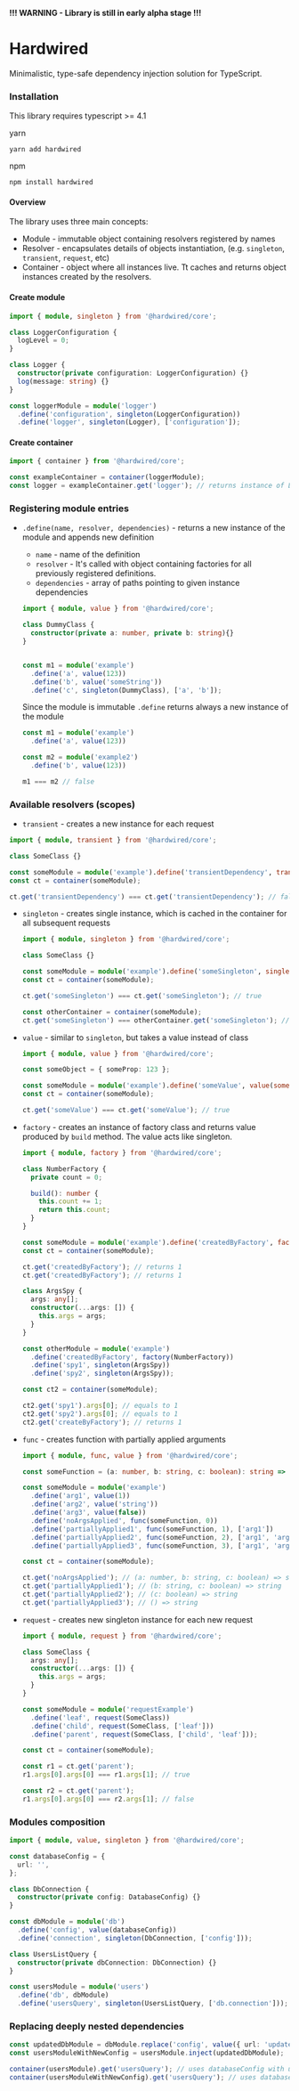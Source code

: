 **!!! WARNING - Library is still in early alpha stage !!!**

# Hardwired

Minimalistic, type-safe dependency injection solution for TypeScript.


### Installation

This library requires typescript >= 4.1

yarn

```
yarn add hardwired
```

npm

```
npm install hardwired
```

#### Overview

The library uses three main concepts:

- Module - immutable object containing resolvers registered by names
- Resolver - encapsulates details of objects instantiation, (e.g. `singleton`, `transient`, `request`, etc)
- Container - object where all instances live. Tt caches and returns object instances created by the resolvers.

#### Create module

```typescript
import { module, singleton } from '@hardwired/core';

class LoggerConfiguration {
  logLevel = 0;
}

class Logger {
  constructor(private configuration: LoggerConfiguration) {}
  log(message: string) {}
}

const loggerModule = module('logger')
  .define('configuration', singleton(LoggerConfiguration))
  .define('logger', singleton(Logger), ['configuration']);
```

#### Create container

```typescript
import { container } from '@hardwired/core';

const exampleContainer = container(loggerModule);
const logger = exampleContainer.get('logger'); // returns instance of Logger class
```

### Registering module entries

- `.define(name, resolver, dependencies)` - returns a new instance of the module and appends new definition

  - `name` - name of the definition
  - `resolver` -  It's called with object containing factories for all previously registered definitions.
  - `dependencies` - array of paths pointing to given instance dependencies 

  ```typescript
  import { module, value } from '@hardwired/core';

  class DummyClass {
    constructor(private a: number, private b: string){}
  }
  
  
  const m1 = module('example')
    .define('a', value(123))
    .define('b', value('someString'))
    .define('c', singleton(DummyClass), ['a', 'b']);
  ```
  
  Since the module is immutable `.define` returns always a new instance of the module

  ```typescript
  const m1 = module('example')
    .define('a', value(123))
  
  const m2 = module('example2')
    .define('b', value(123))
  
  m1 === m2 // false
  ```
  

### Available resolvers (scopes)

- `transient` - creates a new instance for each request

```typescript
import { module, transient } from '@hardwired/core';

class SomeClass {}

const someModule = module('example').define('transientDependency', transient(SomeClass));
const ct = container(someModule);

ct.get('transientDependency') === ct.get('transientDependency'); // false
```

- `singleton` - creates single instance, which is cached in the container for all subsequent requests

  ```typescript
  import { module, singleton } from '@hardwired/core';

  class SomeClass {}

  const someModule = module('example').define('someSingleton', singleton(SomeClass));
  const ct = container(someModule);

  ct.get('someSingleton') === ct.get('someSingleton'); // true

  const otherContainer = container(someModule);
  ct.get('someSingleton') === otherContainer.get('someSingleton'); // false
  ```

- `value` - similar to `singleton`, but takes a value instead of class

  ```typescript
  import { module, value } from '@hardwired/core';

  const someObject = { someProp: 123 };

  const someModule = module('example').define('someValue', value(someObject));
  const ct = container(someModule);

  ct.get('someValue') === ct.get('someValue'); // true
  ```

- `factory` - creates an instance of factory class and returns value produced by `build` method. The value acts like singleton.

  ```typescript
  import { module, factory } from '@hardwired/core';

  class NumberFactory {
    private count = 0;

    build(): number {
      this.count += 1;
      return this.count;
    }
  }

  const someModule = module('example').define('createdByFactory', factory(NumberFactory));
  const ct = container(someModule);

  ct.get('createdByFactory'); // returns 1
  ct.get('createdByFactory'); // returns 1

  class ArgsSpy {
    args: any[];
    constructor(...args: []) {
      this.args = args;
    }
  }

  const otherModule = module('example')
    .define('createdByFactory', factory(NumberFactory))
    .define('spy1', singleton(ArgsSpy))
    .define('spy2', singleton(ArgsSpy));

  const ct2 = container(someModule);

  ct2.get('spy1').args[0]; // equals to 1
  ct2.get('spy2').args[0]; // equals to 1
  ct2.get('createByFactory'); // returns 1
  ```

- `func` - creates function with partially applied arguments

  ```typescript
  import { module, func, value } from '@hardwired/core';

  const someFunction = (a: number, b: string, c: boolean): string => 'example';

  const someModule = module('example')
    .define('arg1', value(1))
    .define('arg2', value('string'))
    .define('arg3', value(false))
    .define('noArgsApplied', func(someFunction, 0))
    .define('partiallyApplied1', func(someFunction, 1), ['arg1'])
    .define('partiallyApplied2', func(someFunction, 2), ['arg1', 'arg2'])
    .define('partiallyApplied3', func(someFunction, 3), ['arg1', 'arg2', 'arg3']);

  const ct = container(someModule);

  ct.get('noArgsApplied'); // (a: number, b: string, c: boolean) => string
  ct.get('partiallyApplied1'); // (b: string, c: boolean) => string
  ct.get('partiallyApplied2'); // (c: boolean) => string
  ct.get('partiallyApplied3'); // () => string
  ```

- `request` - creates new singleton instance for each new request

  ```typescript
  import { module, request } from '@hardwired/core';

  class SomeClass {
    args: any[];
    constructor(...args: []) {
      this.args = args;
    }
  }

  const someModule = module('requestExample')
    .define('leaf', request(SomeClass))
    .define('child', request(SomeClass, ['leaf']))
    .define('parent', request(SomeClass, ['child', 'leaf']));

  const ct = container(someModule);

  const r1 = ct.get('parent');
  r1.args[0].args[0] === r1.args[1]; // true

  const r2 = ct.get('parent');
  r1.args[0].args[0] === r2.args[1]; // false
  ```

### Modules composition

```typescript
import { module, value, singleton } from '@hardwired/core';

const databaseConfig = {
  url: '',
};

class DbConnection {
  constructor(private config: DatabaseConfig) {}
}

const dbModule = module('db')
  .define('config', value(databaseConfig))
  .define('connection', singleton(DbConnection, ['config']));

class UsersListQuery {
  constructor(private dbConnection: DbConnection) {}
}

const usersModule = module('users')
  .define('db', dbModule)
  .define('usersQuery', singleton(UsersListQuery, ['db.connection']));
```

### Replacing deeply nested dependencies

```typescript
const updatedDbModule = dbModule.replace('config', value({ url: 'updated' }));
const usersModuleWithNewConfig = usersModule.inject(updatedDbModule);

container(usersModule).get('usersQuery'); // uses databaseConfig with url equal to ''
container(usersModuleWithNewConfig).get('usersQuery'); // uses databaseConfig with url equal to 'updated'
```
